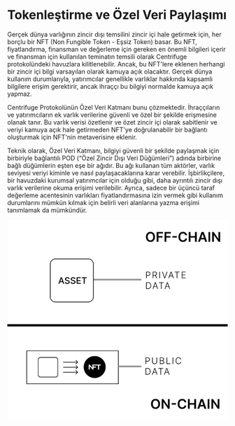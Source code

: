 # Tokenleştirme ve Özel Veri Paylaşımı
Gerçek dünya varlığının zincir dışı temsilini zincir içi hale getirmek için, her borçlu bir NFT (Non Fungible Token - Eşsiz Token) basar. Bu NFT, fiyatlandırma, finansman ve değerleme için gereken en önemli bilgileri içerir ve finansman için kullanılan teminatın temsili olarak Centrifuge protokolündeki havuzlara kilitlenebilir. Ancak, bu NFT'lere eklenen herhangi bir zincir içi bilgi varsayılan olarak kamuya açık olacaktır. Gerçek dünya kullanım durumlarıyla, yatırımcılar genellikle varlıklar hakkında kapsamlı bilgilere erişim gerektirir, ancak ihraççı bu bilgiyi normalde kamuya açık yapmaz.

Centrifuge Protokolünün Özel Veri Katmanı bunu çözmektedir. İhraççıların ve yatırımcıların ek varlık verilerine güvenli ve özel bir şekilde erişmesine olanak tanır. Bu varlık verisi özetlenir ve özet zincir içi olarak sabitlenir ve veriyi kamuya açık hale getirmeden NFT'ye doğrulanabilir bir bağlantı oluşturmak için NFT'nin metaverisine eklenir.

Teknik olarak, Özel Veri Katmanı, bilgiyi güvenli bir şekilde paylaşmak için birbiriyle bağlantılı POD (“Özel Zincir Dışı Veri Düğümleri”) adında birbirine bağlı düğümlerin eşten eşe bir ağıdır. Bu ağı kullanan tüm aktörler, varlık seviyesi veriyi kiminle ve nasıl paylaşacaklarına karar verebilir. İşbirlikçilere, bir havuzdaki kurumsal yatırımcılar için olduğu gibi, daha ayrıntılı zincir dışı varlık verilerine okuma erişimi verilebilir. Ayrıca, sadece bir üçüncü taraf değerleme acentesinin varlıkları fiyatlandırmasına izin vermek gibi kullanım durumlarını mümkün kılmak için belirli veri alanlarına yazma erişimi tanımlamak da mümkündür.

![](../../static/img/centrifuge/tokenization.png)
